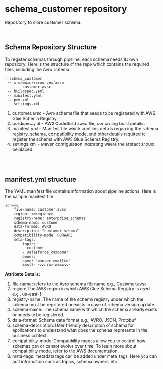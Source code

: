 # schema_customer repository
Repository to store customer schema.

<br>

## Schema Repository Structure

To register schemas through pipeline, each schema needs its own repository. Here is the structure of the repo which contains the required files, including the Avro schema. 

```console
- schema_customer
 -- src/main/resources/avro
    --- customer.avsc
 -- buildspec.yaml
 -- manifest.yaml
 -- pom.xml
 -- settings.xml
```
1. customer.avsc - Avro schema file that needs to be registered with AWS Glue Schema Registry.
2. buildspec.yml - AWS CodeBuild spec file, containing build details.
3. manifest.yml – Manifest file which contains details regarding the schema registry, schema, compatibility mode, and other details required to register the schema with AWS Glue Schema Registry.
4. settings.xml - Maven configuration indicating where the artifact should be placed.  

<br>
<br>

## manifest.yml structure

The YAML manifest file contains information about pipeline actions. Here is the sample manifest file
```console
schema:
    file-name: customer.avsc
    region: <<region>>
    registry-name: enterprise_schemas
    schema-name: customer
    data-format: AVRO
    description: "customer schema" 
    compatibility-mode: FORWARD
    meta-tags:
        topic:
        - customer
        - salesforce_customer
        owner:
        name: "<<user-email>>"
        email: "<<user-name>>"
```

**Attribute Details:**	
1.	file-name: refers to the Avro schema file name e.g., Customer.avsc
2.	region: The AWS region in which AWS Glue Schema Registry is used e.g., us-east-1
3.	registry-name: The name of the schema registry under which the schema must be registered or exists in case of schema version update. 
4.	schema-name: The schema name with which the schema already exists or needs to be registered.
5.	data-format: Schema data format e.g., AVRO, JSON, Protobuf
6.	schema-description: User friendly description of schema for applications to understand what does the schema represents in the business context.
7.	compatibility-mode: Compatibility modes allow you to control how schemas can or cannot evolve over time. To learn more about compatibility mode, refer to the AWS documentation. 
8.	meta-tags: metadata tags can be added under meta_tags. Here you can add information such as topics, schema owners, etc.

